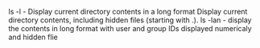 ls -l - Display current directory contents in a long format
Display current directory contents, including hidden files (starting with .).
ls -lan - display the contents in long format with user and group IDs displayed numericaly and hidden flie
